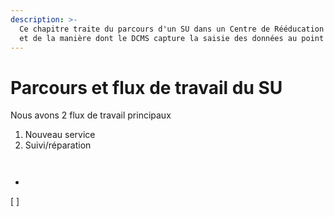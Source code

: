 ```yaml
---
description: >-
  Ce chapitre traite du parcours d'un SU dans un Centre de Rééducation Physique
  et de la manière dont le DCMS capture la saisie des données au point de soins.
---
```


# Parcours et flux de travail du SU

Nous avons 2 flux de travail principaux&#x20;

1. Nouveau service
2. Suivi/réparation&#x20;



<figure><img src="https://2479359880-files.gitbook.io/~/files/v0/b/gitbook-x-prod.appspot.com/o/spaces%2FnTWGcVv7ikvz7HIC0Dby%2Fuploads%2F4fT6In7aW6LkPJfe1eRG%2Fimage.png?alt=media&#x26;token=762403ef-36d4-4b2f-8b82-fbc24dc5f4f9" alt=""><figcaption></figcaption></figure>



<figure><img src="https://2479359880-files.gitbook.io/~/files/v0/b/gitbook-x-prod.appspot.com/o/spaces%2FnTWGcVv7ikvz7HIC0Dby%2Fuploads%2F9Sir2l3WgqTFUxVmpa4J%2Fimage.png?alt=media&#x26;token=0190306d-a61b-4741-b561-31572f5ffa48" alt=""><figcaption></figcaption></figure>





*
[ ] 
    <figure><img src="https://2479359880-files.gitbook.io/~/files/v0/b/gitbook-x-prod.appspot.com/o/spaces%2FnTWGcVv7ikvz7HIC0Dby%2Fuploads%2FBYsK50NPLYleL40hUQmd%2Fimage.png?alt=media&#x26;token=68285367-aa02-4d8d-9422-19e0b1b6af51" alt=""><figcaption></figcaption></figure>











